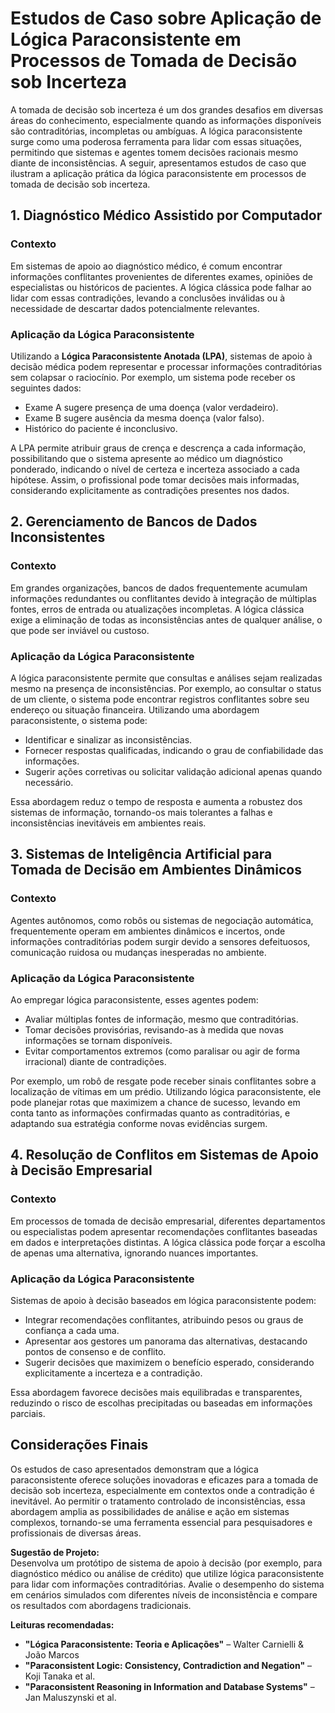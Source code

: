 
# Estudos de Caso sobre Aplicação de Lógica Paraconsistente em Processos de Tomada de Decisão sob Incerteza

A tomada de decisão sob incerteza é um dos grandes desafios em diversas áreas do conhecimento, especialmente quando as informações disponíveis são contraditórias, incompletas ou ambíguas. A lógica paraconsistente surge como uma poderosa ferramenta para lidar com essas situações, permitindo que sistemas e agentes tomem decisões racionais mesmo diante de inconsistências. A seguir, apresentamos estudos de caso que ilustram a aplicação prática da lógica paraconsistente em processos de tomada de decisão sob incerteza.



## 1. Diagnóstico Médico Assistido por Computador

### Contexto

Em sistemas de apoio ao diagnóstico médico, é comum encontrar informações conflitantes provenientes de diferentes exames, opiniões de especialistas ou históricos de pacientes. A lógica clássica pode falhar ao lidar com essas contradições, levando a conclusões inválidas ou à necessidade de descartar dados potencialmente relevantes.

### Aplicação da Lógica Paraconsistente

Utilizando a **Lógica Paraconsistente Anotada (LPA)**, sistemas de apoio à decisão médica podem representar e processar informações contraditórias sem colapsar o raciocínio. Por exemplo, um sistema pode receber os seguintes dados:

- Exame A sugere presença de uma doença (valor verdadeiro).
- Exame B sugere ausência da mesma doença (valor falso).
- Histórico do paciente é inconclusivo.

A LPA permite atribuir graus de crença e descrença a cada informação, possibilitando que o sistema apresente ao médico um diagnóstico ponderado, indicando o nível de certeza e incerteza associado a cada hipótese. Assim, o profissional pode tomar decisões mais informadas, considerando explicitamente as contradições presentes nos dados.



## 2. Gerenciamento de Bancos de Dados Inconsistentes

### Contexto

Em grandes organizações, bancos de dados frequentemente acumulam informações redundantes ou conflitantes devido à integração de múltiplas fontes, erros de entrada ou atualizações incompletas. A lógica clássica exige a eliminação de todas as inconsistências antes de qualquer análise, o que pode ser inviável ou custoso.

### Aplicação da Lógica Paraconsistente

A lógica paraconsistente permite que consultas e análises sejam realizadas mesmo na presença de inconsistências. Por exemplo, ao consultar o status de um cliente, o sistema pode encontrar registros conflitantes sobre seu endereço ou situação financeira. Utilizando uma abordagem paraconsistente, o sistema pode:

- Identificar e sinalizar as inconsistências.
- Fornecer respostas qualificadas, indicando o grau de confiabilidade das informações.
- Sugerir ações corretivas ou solicitar validação adicional apenas quando necessário.

Essa abordagem reduz o tempo de resposta e aumenta a robustez dos sistemas de informação, tornando-os mais tolerantes a falhas e inconsistências inevitáveis em ambientes reais.



## 3. Sistemas de Inteligência Artificial para Tomada de Decisão em Ambientes Dinâmicos

### Contexto

Agentes autônomos, como robôs ou sistemas de negociação automática, frequentemente operam em ambientes dinâmicos e incertos, onde informações contraditórias podem surgir devido a sensores defeituosos, comunicação ruidosa ou mudanças inesperadas no ambiente.

### Aplicação da Lógica Paraconsistente

Ao empregar lógica paraconsistente, esses agentes podem:

- Avaliar múltiplas fontes de informação, mesmo que contraditórias.
- Tomar decisões provisórias, revisando-as à medida que novas informações se tornam disponíveis.
- Evitar comportamentos extremos (como paralisar ou agir de forma irracional) diante de contradições.

Por exemplo, um robô de resgate pode receber sinais conflitantes sobre a localização de vítimas em um prédio. Utilizando lógica paraconsistente, ele pode planejar rotas que maximizem a chance de sucesso, levando em conta tanto as informações confirmadas quanto as contraditórias, e adaptando sua estratégia conforme novas evidências surgem.



## 4. Resolução de Conflitos em Sistemas de Apoio à Decisão Empresarial

### Contexto

Em processos de tomada de decisão empresarial, diferentes departamentos ou especialistas podem apresentar recomendações conflitantes baseadas em dados e interpretações distintas. A lógica clássica pode forçar a escolha de apenas uma alternativa, ignorando nuances importantes.

### Aplicação da Lógica Paraconsistente

Sistemas de apoio à decisão baseados em lógica paraconsistente podem:

- Integrar recomendações conflitantes, atribuindo pesos ou graus de confiança a cada uma.
- Apresentar aos gestores um panorama das alternativas, destacando pontos de consenso e de conflito.
- Sugerir decisões que maximizem o benefício esperado, considerando explicitamente a incerteza e a contradição.

Essa abordagem favorece decisões mais equilibradas e transparentes, reduzindo o risco de escolhas precipitadas ou baseadas em informações parciais.



## Considerações Finais

Os estudos de caso apresentados demonstram que a lógica paraconsistente oferece soluções inovadoras e eficazes para a tomada de decisão sob incerteza, especialmente em contextos onde a contradição é inevitável. Ao permitir o tratamento controlado de inconsistências, essa abordagem amplia as possibilidades de análise e ação em sistemas complexos, tornando-se uma ferramenta essencial para pesquisadores e profissionais de diversas áreas.

**Sugestão de Projeto:**  
Desenvolva um protótipo de sistema de apoio à decisão (por exemplo, para diagnóstico médico ou análise de crédito) que utilize lógica paraconsistente para lidar com informações contraditórias. Avalie o desempenho do sistema em cenários simulados com diferentes níveis de inconsistência e compare os resultados com abordagens tradicionais.



**Leituras recomendadas:**
- **"Lógica Paraconsistente: Teoria e Aplicações"** – Walter Carnielli & João Marcos
- **"Paraconsistent Logic: Consistency, Contradiction and Negation"** – Koji Tanaka et al.
- **"Paraconsistent Reasoning in Information and Database Systems"** – Jan Maluszynski et al.


